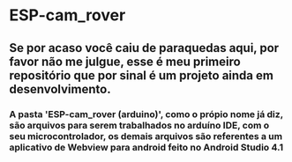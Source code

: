 # ESP-cam_rover
## Se por acaso você caiu de paraquedas aqui, por favor não me julgue, esse é meu primeiro repositório que por sinal é um projeto ainda em desenvolvimento.
### A pasta 'ESP-cam_rover (arduino)', como o própio nome já diz, são arquivos para serem trabalhados no arduíno IDE, com o seu microcontrolador, os demais arquivos são referentes a um aplicativo de Webview para android feito no Android Studio 4.1
